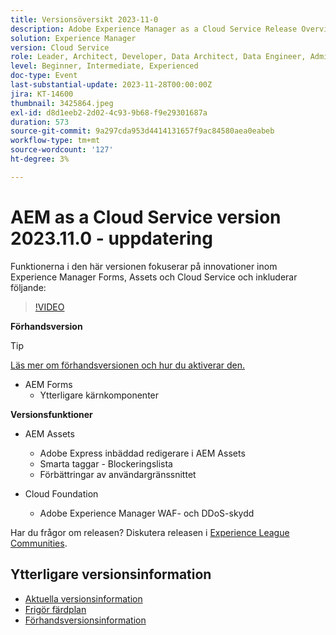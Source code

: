 ```yaml
---
title: Versionsöversikt 2023-11-0
description: Adobe Experience Manager as a Cloud Service Release Overview Video 2023.11.0, som innehåller funktioner för Experience Manager Forms, Assets och Cloud Service
solution: Experience Manager
version: Cloud Service
role: Leader, Architect, Developer, Data Architect, Data Engineer, Admin, User
level: Beginner, Intermediate, Experienced
doc-type: Event
last-substantial-update: 2023-11-28T00:00:00Z
jira: KT-14600
thumbnail: 3425864.jpeg
exl-id: d8d1eeb2-2d02-4c93-9b68-f9e29301687a
duration: 573
source-git-commit: 9a297cda953d4414131657f9ac84580aea0eabeb
workflow-type: tm+mt
source-wordcount: '127'
ht-degree: 3%

---
```


# AEM as a Cloud Service version 2023.11.0 - uppdatering

Funktionerna i den här versionen fokuserar på innovationer inom Experience Manager Forms, Assets och Cloud Service och inkluderar följande:

>[!VIDEO](https://video.tv.adobe.com/v/3425864/?learn=on)

**Förhandsversion**

>[!TIP]
>
>[Läs mer om förhandsversionen och hur du aktiverar den.](https://experienceleague.adobe.com/docs/experience-manager-cloud-service/content/release-notes/prerelease.html)

* AEM Forms
   * Ytterligare kärnkomponenter

**Versionsfunktioner**

* AEM Assets
   * Adobe Express inbäddad redigerare i AEM Assets
   * Smarta taggar - Blockeringslista
   * Förbättringar av användargränssnittet

* Cloud Foundation
   * Adobe Experience Manager WAF- och DDoS-skydd

Har du frågor om releasen?  Diskutera releasen i [Experience League Communities](https://adobe.ly/3uBHk1D).

## Ytterligare versionsinformation

* [Aktuella versionsinformation](https://experienceleague.adobe.com/docs/experience-manager-cloud-service/content/release-notes/home.html)
* [Frigör färdplan](https://experienceleague.adobe.com/docs/experience-manager-release-information/aem-release-updates/update-releases-roadmap.html)
* [Förhandsversionsinformation](https://experienceleague.adobe.com/docs/experience-manager-cloud-service/content/release-notes/prerelease.html)
